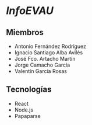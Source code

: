 # _*InfoEVAU*_
## Miembros
- Antonio Fernández Rodríguez
- Ignacio Santiago Alba Avilés
- José Fco. Artacho Martín
- Jorge Camacho García
- Valentín García Rosas
## Tecnologías
- React
- Node.js
- Papaparse
